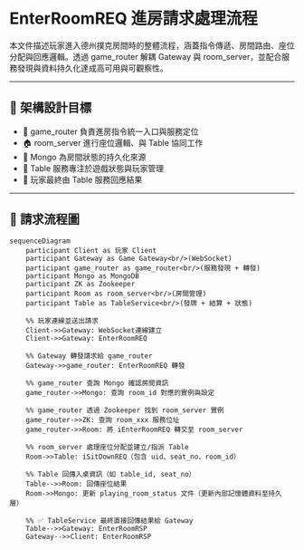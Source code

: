 # EnterRoomREQ 進房請求處理流程

本文件描述玩家進入德州撲克房間時的整體流程，涵蓋指令傳遞、房間路由、座位分配與回應邏輯。透過 game_router 解耦 Gateway 與 room_server，並配合服務發現與資料持久化達成高可用與可觀察性。

---

## 🎯 架構設計目標

- 🧭 game_router 負責進房指令統一入口與服務定位
- 🏠 room_server 進行座位邏輯、與 Table 協同工作
- 🧠 Mongo 為房間狀態的持久化來源
- 🎲 Table 服務專注於遊戲狀態與玩家管理
- 🎯 玩家最終由 Table 服務回應結果

---

## 🧩 請求流程圖

```mermaid
sequenceDiagram
    participant Client as 玩家 Client
    participant Gateway as Game Gateway<br/>(WebSocket)
    participant game_router as game_router<br/>(服務發現 + 轉發)
    participant Mongo as MongoDB
    participant ZK as Zookeeper
    participant Room as room_server<br/>(房間管理)
    participant Table as TableService<br/>(發牌 + 結算 + 狀態)

    %% 玩家連線並送出請求
    Client->>Gateway: WebSocket連線建立
    Client->>Gateway: EnterRoomREQ

    %% Gateway 轉發請求給 game_router
    Gateway->>game_router: EnterRoomREQ 轉發

    %% game_router 查詢 Mongo 確認房間資訊
    game_router->>Mongo: 查詢 room_id 對應的實例與設定

    %% game_router 透過 Zookeeper 找到 room_server 實例
    game_router->>ZK: 查詢 room_xxx 服務位址
    game_router->>Room: 將 iEnterRoomREQ 轉交至 room_server

    %% room_server 處理座位分配並建立/指派 Table
    Room->>Table: iSitDownREQ（包含 uid、seat_no、room_id）

    %% Table 回傳入桌資訊（如 table_id, seat_no）
    Table-->>Room: 回傳座位結果
    Room->>Mongo: 更新 playing_room_status 文件（更新內部記憶體資料至持久層）

    %% ✅ TableService 最終直接回傳結果給 Gateway
    Table-->>Gateway: EnterRoomRSP
    Gateway-->>Client: EnterRoomRSP
```